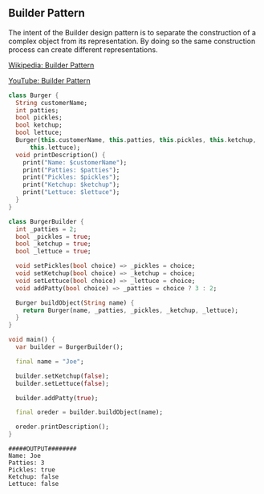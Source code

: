 ## Builder Pattern
The intent of the Builder design pattern is to separate the construction of a complex object from its representation. By doing so the same construction process can create different representations.

[Wikipedia: Builder Pattern](https://en.wikipedia.org/wiki/Builder_pattern)

[YouTube: Builder Pattern](https://www.youtube.com/watch?v=M7Xi1yO_s8E)

``` dart
class Burger {
  String customerName;
  int patties;
  bool pickles;
  bool ketchup;
  bool lettuce;
  Burger(this.customerName, this.patties, this.pickles, this.ketchup,
      this.lettuce);
  void printDescription() {
    print("Name: $customerName");
    print("Patties: $patties");
    print("Pickles: $pickles");
    print("Ketchup: $ketchup");
    print("Lettuce: $lettuce");
  }
}

class BurgerBuilder {
  int _patties = 2;
  bool _pickles = true;
  bool _ketchup = true;
  bool _lettuce = true;

  void setPickles(bool choice) => _pickles = choice;
  void setKetchup(bool choice) => _ketchup = choice;
  void setLettuce(bool choice) => _lettuce = choice;
  void addPatty(bool choice) => _patties = choice ? 3 : 2;

  Burger buildObject(String name) {
    return Burger(name, _patties, _pickles, _ketchup, _lettuce);
  }
}

void main() {
  var builder = BurgerBuilder();

  final name = "Joe";

  builder.setKetchup(false);
  builder.setLettuce(false);

  builder.addPatty(true);

  final oreder = builder.buildObject(name);

  oreder.printDescription();
}
```
```
#####OUTPUT########
Name: Joe
Patties: 3
Pickles: true
Ketchup: false
Lettuce: false
```

